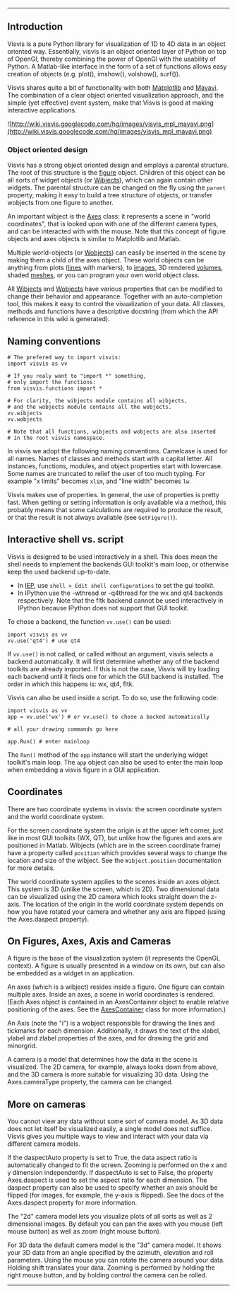 
---


## Introduction ##

Visvis is a pure Python library for visualization of 1D to 4D data in an object oriented way. Essentially, visvis is an object oriented layer of Python on top of OpenGl, thereby combining the power of OpenGl with the usability of Python. A Matlab-like interface in the form of a set of functions allows easy creation of objects (e.g. plot(), imshow(), volshow(), surf()).

Visvis shares quite a bit of functionality with both [Matplotlib](http://matplotlib.sourceforge.net/) and [Mayavi](http://code.enthought.com/projects/mayavi/). The combination of a clear object oriented visualization approach, and the simple (yet effective) event system, make that Visvis is good at making interactive applications.

![http://wiki.visvis.googlecode.com/hg/images/visvis_mpl_mayavi.png](http://wiki.visvis.googlecode.com/hg/images/visvis_mpl_mayavi.png)

### Object oriented design ###

Visvis has a strong object oriented design and employs a parental structure. The root of this structure is the [figure](cls_BaseFigure.md) object. Children of this object can be all sorts of widget objects (or [Wibjects](cls_Wibject.md)), which can again contain other widgets. The parental structure can be changed on the fly using the `parent` property, making it easy to build a tree structure of objects, or transfer wobjects from one figure to another.

An important wibject is the [Axes](cls_Axes.md) class: it represents a scene in "world coordinates", that is looked upon with one of the different camera types, and can be interacted with with the mouse.  Note that this concept of figure objects and axes objects is similar to Matplotlib and Matlab.

Multiple world-objects (or [Wobjects](cls_Wobject.md)) can easily be inserted in the scene by making them a child of the axes object. These world objects can be anything from plots ([lines](cls_Line.md) with markers), to [images](cls_Texture2D.md), 3D rendered [volumes](cls_Texture3D.md), shaded [meshes](cls_Mesh.md), or you can program your own world object class.

All [Wibjects](cls_Wibject.md) and [Wobjects](cls_Wobject.md) have various properties that can be modified to change their behavior and appearance. Together with an auto-completion tool, this makes it easy to control the visualization of your data. All classes, methods and functions have a descriptive docstring (from which the API reference in this wiki is generated).


## Naming conventions ##

```
# The prefered way to import visvis:
import visvis as vv

# If you realy want to "import *" something,
# only import the functions:
from visvis.functions import * 

# For clarity, the wibjects module contains all wibjects,
# and the wobjects module contains all the wobjects.
vv.wibjects
vv.wobjects

# Note that all functions, wibjects and wobjects are also inserted
# in the root visvis namespace.
```

In visvis we adopt the following naming conventions. Camelcase is used for
all names. Names of classes and methods start with a capital letter. All
instances, functions, modules, and object properties start with lowercase.
Some names are truncated to relief the user of too much typing. For
example "x limits" becomes `xlim`, and "line width" becomes `lw`.

Visvis makes use of properties. In general, the use of properties is pretty
fast. When getting or setting information is only available via a method,
this probably means that some calculations are required to produce the result, or that the result is not always available (see `GetFigure()`).


## Interactive shell vs. script ##

Visvis is designed to be used interactively in a shell. This does mean the shell needs to implement the backends GUI toolkit's main loop, or otherwise keep the used backend up-to-date.
  * In [IEP](http://code.google.com/p/iep), use `shell > Edit shell configurations` to set the gui toolkit.
  * In IPython use the -wthread or -q4thread for the wx and qt4 backends respectively.  Note that the fltk backend cannot be used interactively in IPython because IPython does not support that GUI toolkit.



To chose a backend, the function `vv.use()` can be used:
```
import visvis as vv
vv.use('qt4') # use qt4
```
If `vv.use()` is not called, or called without an argument, visvis selects a backend automatically. It will first determine whether any of the backend toolkits are already imported. If this is not the case, Visvis will try loading each backend until it finds one for which the GUI backend is installed. The order in which this happens is: wx, qt4, fltk.


Visvis can also be used inside a script. To do so, use the following code:
```
import visvis as vv
app = vv.use('wx') # or vv.use() to chose a backed automatically

# all your drawing commands go here

app.Run() # enter mainloop
```
The  `Run()` method of the `app` instance will start the underlying widget toolkit's main loop. The `app` object can also be used to enter the main loop when embedding a visvis figure in a GUI application.


## Coordinates ##

There are two coordinate systems in visvis: the screen coordinate
system and the world coordinate system.

For the screen coordinate system the origin is at the upper left corner,
just like in most GUI toolkits (WX, QT), but unlike how the figures and
axes are positioned in Matlab. Wibjects (which are in the screen coordinate frame)
have a property called `position` which provides several ways to change the
location and size of the wibject. See the `Wibject.position` documentation
for more details.

The world coordinate system applies to the scenes inside an axes object. This
system is 3D (unlike the screen, which is 2D). Two dimensional data can be
visualized using the 2D camera which looks straight down the z-axis. The
location of the origin in the world coordinate system depends on how you have rotated
your camera and whether any axis are flipped (using the Axes.daspect property).



## On Figures, Axes, Axis and Cameras ##

A figure is the base of the visualization system (it represents the OpenGL context). A figure is usually presented in a window on its own, but can also be
embedded as a widget in an application.

An axes (which is a wibject) resides inside a figure. One figure can
contain multiple axes. Inside an axes, a scene in world coordinates is rendered. (Each Axes object is contained in an AxesContainer object to enable relative positioning of
the axes. See the [AxesContainer](cls_AxesContainer.md) class for more information.)

An Axis (note the "i") is a wobject responsible for drawing the lines and tickmarks for each dimension.  Additionally, it draws the text of the xlabel, ylabel and zlabel properties of the axes, and for drawing the grid and minorgrid.

A camera is a model that determines how the data in the scene is visualized. The 2D
camera, for example, always looks down from above, and the 3D camera is more
suitable for visualizing 3D data. Using the Axes.cameraType property, the camera can be changed.


## More on cameras ##

You cannot view any data without some sort of camera model. As 3D data does not
let itself be visualized easily, a single model does not suffice. Visvis gives
you multiple ways to view and interact with your data via different camera models.

If the daspectAuto property is set to True, the data aspect ratio is
automatically changed to fit the screen. Zooming is performed on the x and y
dimension independently. If daspectAuto is set to False, the property Axes.daspect is
used to set the aspect ratio for each dimension. The daspect property can also be used
to specify whether an axis should be flipped (for images, for example, the y-axis
is flipped). See the docs of the Axes.daspect property for more information.

The "2d" camera model lets you visualize
plots of all sorts as well as 2 dimensional images. By default you can pan
the axes with you mouse (left mouse button) as well as zoom (right mouse
button).

For 3D data the default camera model is the "3d" camera model. It shows your 3D
data from an angle specified by the azimuth, elevation and roll parameters. Using
the mouse you can rotate the camera around your data. Holding shift translates
your data. Zooming is performed by holding the right mouse button, and by holding
control the camera can be rolled.


---
